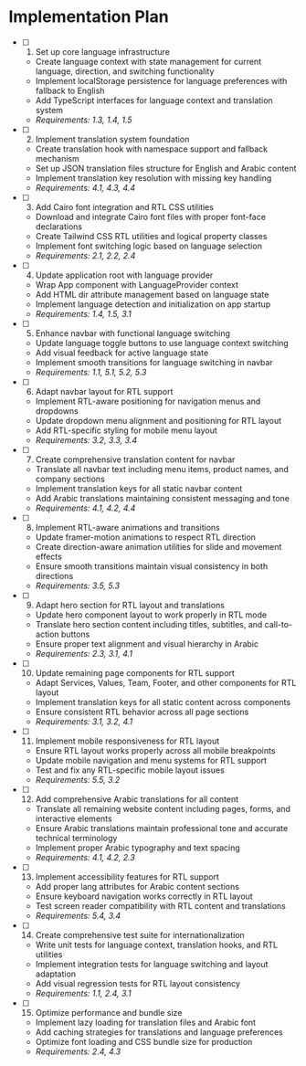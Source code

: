 # Implementation Plan

- [ ] 1. Set up core language infrastructure
  - Create language context with state management for current language, direction, and switching functionality
  - Implement localStorage persistence for language preferences with fallback to English
  - Add TypeScript interfaces for language context and translation system
  - _Requirements: 1.3, 1.4, 1.5_

- [ ] 2. Implement translation system foundation
  - Create translation hook with namespace support and fallback mechanism
  - Set up JSON translation files structure for English and Arabic content
  - Implement translation key resolution with missing key handling
  - _Requirements: 4.1, 4.3, 4.4_

- [ ] 3. Add Cairo font integration and RTL CSS utilities
  - Download and integrate Cairo font files with proper font-face declarations
  - Create Tailwind CSS RTL utilities and logical property classes
  - Implement font switching logic based on language selection
  - _Requirements: 2.1, 2.2, 2.4_

- [ ] 4. Update application root with language provider
  - Wrap App component with LanguageProvider context
  - Add HTML dir attribute management based on language state
  - Implement language detection and initialization on app startup
  - _Requirements: 1.4, 1.5, 3.1_

- [ ] 5. Enhance navbar with functional language switching
  - Update language toggle buttons to use language context switching
  - Add visual feedback for active language state
  - Implement smooth transitions for language switching in navbar
  - _Requirements: 1.1, 5.1, 5.2, 5.3_

- [ ] 6. Adapt navbar layout for RTL support
  - Implement RTL-aware positioning for navigation menus and dropdowns
  - Update dropdown menu alignment and positioning for RTL layout
  - Add RTL-specific styling for mobile menu layout
  - _Requirements: 3.2, 3.3, 3.4_

- [ ] 7. Create comprehensive translation content for navbar
  - Translate all navbar text including menu items, product names, and company sections
  - Implement translation keys for all static navbar content
  - Add Arabic translations maintaining consistent messaging and tone
  - _Requirements: 4.1, 4.2, 4.4_

- [ ] 8. Implement RTL-aware animations and transitions
  - Update framer-motion animations to respect RTL direction
  - Create direction-aware animation utilities for slide and movement effects
  - Ensure smooth transitions maintain visual consistency in both directions
  - _Requirements: 3.5, 5.3_

- [ ] 9. Adapt hero section for RTL layout and translations
  - Update hero component layout to work properly in RTL mode
  - Translate hero section content including titles, subtitles, and call-to-action buttons
  - Ensure proper text alignment and visual hierarchy in Arabic
  - _Requirements: 2.3, 3.1, 4.1_

- [ ] 10. Update remaining page components for RTL support
  - Adapt Services, Values, Team, Footer, and other components for RTL layout
  - Implement translation keys for all static content across components
  - Ensure consistent RTL behavior across all page sections
  - _Requirements: 3.1, 3.2, 4.1_

- [ ] 11. Implement mobile responsiveness for RTL layout
  - Ensure RTL layout works properly across all mobile breakpoints
  - Update mobile navigation and menu systems for RTL support
  - Test and fix any RTL-specific mobile layout issues
  - _Requirements: 5.5, 3.2_

- [ ] 12. Add comprehensive Arabic translations for all content
  - Translate all remaining website content including pages, forms, and interactive elements
  - Ensure Arabic translations maintain professional tone and accurate technical terminology
  - Implement proper Arabic typography and text spacing
  - _Requirements: 4.1, 4.2, 2.3_

- [ ] 13. Implement accessibility features for RTL support
  - Add proper lang attributes for Arabic content sections
  - Ensure keyboard navigation works correctly in RTL layout
  - Test screen reader compatibility with RTL content and translations
  - _Requirements: 5.4, 3.4_

- [ ] 14. Create comprehensive test suite for internationalization
  - Write unit tests for language context, translation hooks, and RTL utilities
  - Implement integration tests for language switching and layout adaptation
  - Add visual regression tests for RTL layout consistency
  - _Requirements: 1.1, 2.4, 3.1_

- [ ] 15. Optimize performance and bundle size
  - Implement lazy loading for translation files and Arabic font
  - Add caching strategies for translations and language preferences
  - Optimize font loading and CSS bundle size for production
  - _Requirements: 2.4, 4.3_